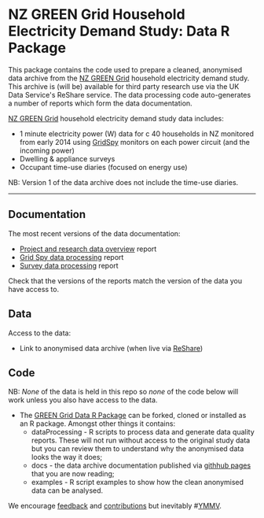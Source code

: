 # NZ GREEN Grid Household Electricity Demand Study: Data R Package

This package contains the code used to prepare a cleaned, anonymised data archive from the [NZ GREEN Grid](https://www.otago.ac.nz/centre-sustainability/research/energy/otago050285.html) household electricity demand study. This archive is (will be) available for third party research use via the UK Data Service's ReShare service. The data processing code auto-generates a number of reports which form the data documentation.

[NZ GREEN Grid](https://www.otago.ac.nz/centre-sustainability/research/energy/otago050285.html) household electricity demand study data includes:

 * 1 minute electricity power (W) data for c 40 households in NZ monitored from early 2014 using [GridSpy](https://gridspy.com/) monitors on each power circuit (and the incoming power)
 * Dwelling & appliance surveys
 * Occupant time-use diaries (focused on energy use)

NB: Version 1 of the data archive does not include the time-use diaries.

----

## Documentation

The most recent versions of the data documentation:

 * [Project and research data overview](overviewReport.html) report
 * [Grid Spy data processing](gridSpy1mProcessingReport.html) report
 * [Survey data processing](surveyProcessingReport.html) report
 
Check that the versions of the reports match the version of the data you have access to.

## Data

Access to the data:

 * Link to anonymised data archive (when live via [ReShare](http://reshare.ukdataservice.ac.uk/))

## Code

NB: *None* of the data is held in this repo so *none* of the code below will work unless you also have access to the data. 

 * The [GREEN Grid Data R Package](https://github.com/dataknut/nzGREENGridDataR) can be forked, cloned or installed as an R package. Amongst other things it contains:
    - dataProcessing - R scripts to process data and generate data quality reports. These will not run without access to the original study data but you can review them to understand why the anonymised data looks the way it does;
    - docs - the data archive documentation published via [githhub pages](https://dataknut.github.io/nzGREENGridDataR/) that you are now reading;
    - examples - R script examples to show how the clean anonymised data can be analysed.

We encourage [feedback](https://github.com/dataknut/nzGREENGridDataR/issues) and [contributions](https://github.com/dataknut/nzGREENGridDataR/pulls) but inevitably #[YMMV](https://en.wiktionary.org/wiki/YMMV).
